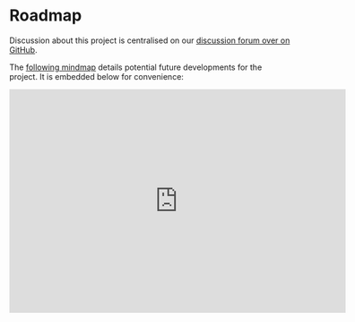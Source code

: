 # Roadmap

Discussion about this project is centralised on our [discussion forum over on GitHub](https://github.com/OceanParcels/Lagrangian_diags/discussions).

The [following mindmap](https://www.mindmeister.com/maps/public_map_shell/2706147482/how-to-quantify-differences-in-lagrangian-statistics-from-two-different-oceanic-flow-fields?width=600&height=400&z=auto&no_share=1&no_logo=1) details potential future developments for the project. It is embedded below for convenience:

<div><iframe width="600" height="400" frameBorder="0" src="https://www.mindmeister.com/maps/public_map_shell/2706147482/how-to-quantify-differences-in-lagrangian-statistics-from-two-different-oceanic-flow-fields?width=600&height=400&z=auto&no_share=1&no_logo=1" scrolling="no" style="overflow:hidden;margin-bottom:5px">Your browser is not able to display frames. Please visit <a href="https://www.mindmeister.com/2706147482/how-to-quantify-differences-in-lagrangian-statistics-from-two-different-oceanic-flow-fields" target="_blank">How to quantify differences in Lagrangian statistics from two different oceanic flow fields?</a> on MindMeister.</iframe></div>

